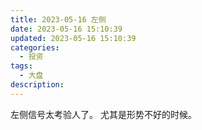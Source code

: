 ```yaml
---
title: 2023-05-16 左侧
date: 2023-05-16 15:10:39
updated: 2023-05-16 15:10:39
categories:
  - 投资
tags:
  - 大盘
description:
---
```

左侧信号太考验人了。
尤其是形势不好的时候。
